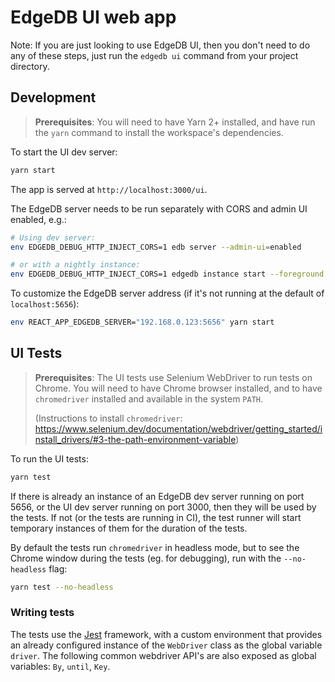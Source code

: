 # EdgeDB UI web app

Note: If you are just looking to use EdgeDB UI, then you don't need to do any of
these steps, just run the `edgedb ui` command from your project directory.

## Development

> **Prerequisites**: You will need to have Yarn 2+ installed, and have run the
> `yarn` command to install the workspace's dependencies.

To start the UI dev server:

```sh
yarn start
```

The app is served at `http://localhost:3000/ui`.

The EdgeDB server needs to be run separately with CORS and
admin UI enabled, e.g.:

```sh
# Using dev server:
env EDGEDB_DEBUG_HTTP_INJECT_CORS=1 edb server --admin-ui=enabled

# or with a nightly instance:
env EDGEDB_DEBUG_HTTP_INJECT_CORS=1 edgedb instance start --foreground <instance-name>
```

To customize the EdgeDB server address (if it's not running at the
default of `localhost:5656`):

```sh
env REACT_APP_EDGEDB_SERVER="192.168.0.123:5656" yarn start
```

## UI Tests

> **Prerequisites**: The UI tests use Selenium WebDriver to run tests on Chrome.
> You will need to have Chrome browser installed, and to have `chromedriver`
> installed and available in the system `PATH`.
>
> (Instructions to install `chromedriver`: https://www.selenium.dev/documentation/webdriver/getting_started/install_drivers/#3-the-path-environment-variable)

To run the UI tests:

```sh
yarn test
```

If there is already an instance of an EdgeDB dev server running on port 5656,
or the UI dev server running on port 3000, then they will be used by the tests.
If not (or the tests are running in CI), the test runner will start temporary
instances of them for the duration of the tests.

By default the tests run `chromedriver` in headless mode, but to see the
Chrome window during the tests (eg. for debugging), run with the `--no-headless`
flag:

```sh
yarn test --no-headless
```

### Writing tests

The tests use the [Jest](https://jestjs.io) framework, with a custom
environment that provides an already configured instance of the `WebDriver`
class as the global variable `driver`. The following common webdriver API's
are also exposed as global variables: `By`, `until`, `Key`.
